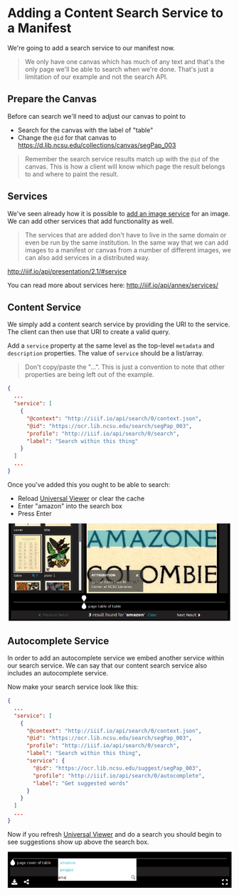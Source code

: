 # Adding a Content Search Service to a Manifest

<!-- #doing:0 add section on adding a search service to a manifest. add instructions on how to add content search to our manifest -->

We're going to add a search service to our manifest now.

> We only have one canvas which has much of any text and that's the only page we'll be able to search when we're done. That's just a limitation of our example and not the search API.

## Prepare the Canvas

Before can search we'll need to adjust our canvas to point to

- Search for the canvas with the label of "table"
- Change the `@id` for that canvas to https://d.lib.ncsu.edu/collections/canvas/segPap_003

> Remember the search service results match up with the `@id` of the canvas. This is how a client will know which page the result belongs to and where to paint the result.

## Services

<!-- #todo:0 write more about services -->

We've seen already how it is possible to [add an image service](../presentation/image-service.md) for an image. We can add other services that add functionality as well.

> The services that are added don't have to live in the same domain or even be run by the same institution. In the same way that we can add images to a manifest or canvas from a number of different images, we can also add services in a distributed way.
<!-- #todo:0 make some sort of power of linked data comment here? -->

http://iiif.io/api/presentation/2.1/#service

You can read more about services here:
http://iiif.io/api/annex/services/

## Content Service

We simply add a content search service by providing the URI to the service. The client can then use that URI to create a valid query.

Add a `service` property at the same level as the top-level `metadata` and `description` properties. The value of `service` should be a list/array.

> Don't copy/paste the "...". This is just a convention to note that other properties are being left out of the example.

```json
{
  ...
  "service": [
    {
      "@context": "http://iiif.io/api/search/0/context.json",
      "@id": "https://ocr.lib.ncsu.edu/search/segPap_003",
      "profile": "http://iiif.io/api/search/0/search",
      "label": "Search within this thing"
    }
  ]
  ...
}
```

Once you've added this you ought to be able to search:

- Reload [Universal Viewer](../presentation/universal-viewer.md) or clear the cache
- Enter "amazon" into the search box
- Press Enter

![](../assets/images/amazon-search.png)

## Autocomplete Service

In order to add an autocomplete service we embed another service within our search service. We can say that our content search service also includes an autocomplete service.

Now make your search service look like this:

```json
{
  ...
  "service": [
    {
      "@context": "http://iiif.io/api/search/0/context.json",
      "@id": "https://ocr.lib.ncsu.edu/search/segPap_003",
      "profile": "http://iiif.io/api/search/0/search",
      "label": "Search within this thing",
      "service": {
        "@id": "https://ocr.lib.ncsu.edu/suggest/segPap_003",
        "profile": "http://iiif.io/api/search/0/autocomplete",
        "label": "Get suggested words"
      }
    }
  ]
  ...
}
```

Now if you refresh [Universal Viewer](../presentation/universal-viewer.md) and do a search you should begin to see suggestions show up above the search box.

![](../assets/images/amazon-suggestions.png)
